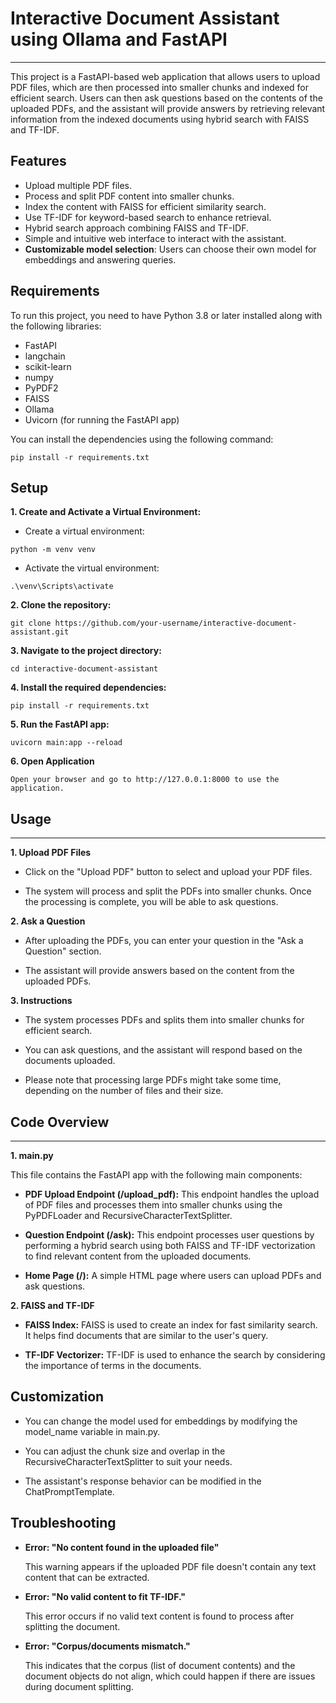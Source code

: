 # Interactive Document Assistant using Ollama and FastAPI

---

This project is a FastAPI-based web application that allows users to upload PDF files, which are then processed into smaller chunks and indexed for efficient search. Users can then ask questions based on the contents of the uploaded PDFs, and the assistant will provide answers by retrieving relevant information from the indexed documents using hybrid search with FAISS and TF-IDF.

## Features

- Upload multiple PDF files.
- Process and split PDF content into smaller chunks.
- Index the content with FAISS for efficient similarity search.
- Use TF-IDF for keyword-based search to enhance retrieval.
- Hybrid search approach combining FAISS and TF-IDF.
- Simple and intuitive web interface to interact with the assistant.
-  **Customizable model selection**: Users can choose their own model for embeddings and answering queries.


## Requirements

To run this project, you need to have Python 3.8 or later installed along with the following libraries:

- FastAPI
- langchain
- scikit-learn
- numpy
- PyPDF2
- FAISS
- Ollama
- Uvicorn (for running the FastAPI app)

You can install the dependencies using the following command:

```
pip install -r requirements.txt

```

## Setup

**1. Create and Activate a Virtual Environment:**
* Create a virtual environment:
  
```
python -m venv venv
```

* Activate the virtual environment:
```
.\venv\Scripts\activate
```


**2. Clone the repository:**
```
git clone https://github.com/your-username/interactive-document-assistant.git
```

**3. Navigate to the project directory:**
```
cd interactive-document-assistant

```

**4. Install the required dependencies:**
```
pip install -r requirements.txt
```

**5. Run the FastAPI app:**
```
uvicorn main:app --reload

```

**6. Open Application**
```
Open your browser and go to http://127.0.0.1:8000 to use the application.
```

## Usage

---

**1. Upload PDF Files**

* Click on the "Upload PDF" button to select and upload your PDF files.

* The system will process and split the PDFs into smaller chunks. Once the processing is complete, you will be able to ask questions.

**2. Ask a Question**

* After uploading the PDFs, you can enter your question in the "Ask a Question" section.

* The assistant will provide answers based on the content from the uploaded PDFs.

**3. Instructions**

* The system processes PDFs and splits them into smaller chunks for efficient search.

* You can ask questions, and the assistant will respond based on the documents uploaded.

* Please note that processing large PDFs might take some time, depending on the number of files and their size.

## Code Overview

---

**1. main.py**

This file contains the FastAPI app with the following main components:

* **PDF Upload Endpoint (/upload_pdf):** This endpoint handles the upload of PDF files and processes them into smaller chunks using the PyPDFLoader and RecursiveCharacterTextSplitter.

* **Question Endpoint (/ask):** This endpoint processes user questions by performing a hybrid search using both FAISS and TF-IDF vectorization to find relevant content from the uploaded documents.

* **Home Page (/):** A simple HTML page where users can upload PDFs and ask questions.

**2. FAISS and TF-IDF**

* **FAISS Index:** FAISS is used to create an index for fast similarity search. It helps find documents that are similar to the user's query.

* **TF-IDF Vectorizer:** TF-IDF is used to enhance the search by considering the importance of terms in the documents.

## Customization

* You can change the model used for embeddings by modifying the model_name variable in main.py.

* You can adjust the chunk size and overlap in the RecursiveCharacterTextSplitter to suit your needs.

* The assistant's response behavior can be modified in the ChatPromptTemplate.

## Troubleshooting

* **Error: "No content found in the uploaded file"**

  This warning appears if the uploaded PDF file doesn't contain any text content that can be extracted.

* **Error: "No valid content to fit TF-IDF."**

  This error occurs if no valid text content is found to process after splitting the document.

* **Error: "Corpus/documents mismatch."**

  This indicates that the corpus (list of document contents) and the document objects do not align, which could happen if there are issues during document splitting.




